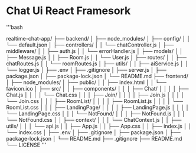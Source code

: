 # Chat Ui React Framesork

'''bash

realtime-chat-app/
├── backend/
│   ├── node_modules/
│   ├── config/
│   │   └── default.json
│   ├── controllers/
│   │   └── chatController.js
│   ├── middleware/
│   │   ├── auth.js
│   │   └── errorHandler.js
│   ├── models/
│   │   ├── Message.js
│   │   ├── Room.js
│   │   └── User.js
│   ├── routes/
│   │   ├── chatRoutes.js
│   │   └── roomRoutes.js
│   ├── utils/
│   │   ├── aiService.js
│   │   └── logger.js
│   ├── .env
│   ├── .gitignore
│   ├── server.js
│   ├── package.json
│   ├── package-lock.json
│   └── README.md
├── frontend/
│   ├── node_modules/
│   ├── public/
│   │   ├── index.html
│   │   └── favicon.ico
│   ├── src/
│   │   ├── components/
│   │   │   ├── Chat/
│   │   │   │   ├── Chat.js
│   │   │   │   └── Chat.css
│   │   │   ├── Join/
│   │   │   │   ├── Join.js
│   │   │   │   └── Join.css
│   │   │   ├── RoomList/
│   │   │   │   ├── RoomList.js
│   │   │   │   └── RoomList.css
│   │   │   ├── LandingPage/
│   │   │   │   ├── LandingPage.js
│   │   │   │   └── LandingPage.css
│   │   │   └── NotFound/
│   │   │       ├── NotFound.js
│   │   │       └── NotFound.css
│   │   ├── context/
│   │   │   └── ChatContext.js
│   │   ├── utils/
│   │   │   └── api.js
│   │   ├── App.js
│   │   ├── App.css
│   │   ├── index.js
│   │   └── index.css
│   ├── .env
│   ├── .gitignore
│   ├── package.json
│   ├── package-lock.json
│   └── README.md
├── .gitignore
├── README.md
└── LICENSE
'''